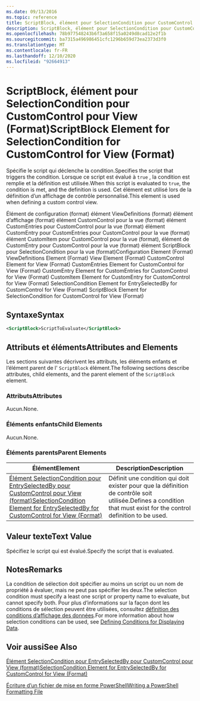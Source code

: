 ```yaml
---
ms.date: 09/13/2016
ms.topic: reference
title: ScriptBlock, élément pour SelectionCondition pour CustomControl pour View (Format)
description: ScriptBlock, élément pour SelectionCondition pour CustomControl pour View (Format)
ms.openlocfilehash: 78b977548243b6f3a658f15a0249d8cad12e2f1b
ms.sourcegitcommit: ba7315a496986451cfc1296b659d73ea2373d3f0
ms.translationtype: MT
ms.contentlocale: fr-FR
ms.lasthandoff: 12/10/2020
ms.locfileid: "92664913"
---
```

# <a name="scriptblock-element-for-selectioncondition-for-customcontrol-for-view-format"></a><span data-ttu-id="f5c1c-103">ScriptBlock, élément pour SelectionCondition pour CustomControl pour View (Format)</span><span class="sxs-lookup"><span data-stu-id="f5c1c-103">ScriptBlock Element for SelectionCondition for CustomControl for View (Format)</span></span>

<span data-ttu-id="f5c1c-104">Spécifie le script qui déclenche la condition.</span><span class="sxs-lookup"><span data-stu-id="f5c1c-104">Specifies the script that triggers the condition.</span></span> <span data-ttu-id="f5c1c-105">Lorsque ce script est évalué à `true` , la condition est remplie et la définition est utilisée.</span><span class="sxs-lookup"><span data-stu-id="f5c1c-105">When this script is evaluated to `true`, the condition is met, and the definition is used.</span></span> <span data-ttu-id="f5c1c-106">Cet élément est utilisé lors de la définition d’un affichage de contrôle personnalisé.</span><span class="sxs-lookup"><span data-stu-id="f5c1c-106">This element is used when defining a custom control view.</span></span>

<span data-ttu-id="f5c1c-107">Élément de configuration (format) élément ViewDefinitions (format) élément d’affichage (format) élément CustomControl pour la vue (format) élément CustomEntries pour CustomControl pour la vue (format) élément CustomEntry pour CustomEntries pour CustomControl pour la vue (format) élément CustomItem pour CustomControl pour la vue (format), élément de CustomEntry pour CustomControl pour la vue (format) élément ScriptBlock pour SelectionCondition pour la vue (format)</span><span class="sxs-lookup"><span data-stu-id="f5c1c-107">Configuration Element (Format) ViewDefinitions Element (Format) View Element (Format) CustomControl Element for View (Format) CustomEntries Element for CustomControl for View (Format) CustomEntry Element for CustomEntries for CustomControl for View (Format) CustomItem Element for CustomEntry for CustomControl for View (Format) SelectionCondition Element for EntrySelectedBy for CustomControl for View (Format) ScriptBlock Element for SelectionCondition for CustomControl for View (Format)</span></span>

## <a name="syntax"></a><span data-ttu-id="f5c1c-108">Syntaxe</span><span class="sxs-lookup"><span data-stu-id="f5c1c-108">Syntax</span></span>

```xml
<ScriptBlock>ScriptToEvaluate</ScriptBlock>
```

## <a name="attributes-and-elements"></a><span data-ttu-id="f5c1c-109">Attributs et éléments</span><span class="sxs-lookup"><span data-stu-id="f5c1c-109">Attributes and Elements</span></span>

<span data-ttu-id="f5c1c-110">Les sections suivantes décrivent les attributs, les éléments enfants et l’élément parent de l' `ScriptBlock` élément.</span><span class="sxs-lookup"><span data-stu-id="f5c1c-110">The following sections describe attributes, child elements, and the parent element of the `ScriptBlock` element.</span></span>

### <a name="attributes"></a><span data-ttu-id="f5c1c-111">Attributs</span><span class="sxs-lookup"><span data-stu-id="f5c1c-111">Attributes</span></span>

<span data-ttu-id="f5c1c-112">Aucun.</span><span class="sxs-lookup"><span data-stu-id="f5c1c-112">None.</span></span>

### <a name="child-elements"></a><span data-ttu-id="f5c1c-113">Éléments enfants</span><span class="sxs-lookup"><span data-stu-id="f5c1c-113">Child Elements</span></span>

<span data-ttu-id="f5c1c-114">Aucun.</span><span class="sxs-lookup"><span data-stu-id="f5c1c-114">None.</span></span>

### <a name="parent-elements"></a><span data-ttu-id="f5c1c-115">Éléments parents</span><span class="sxs-lookup"><span data-stu-id="f5c1c-115">Parent Elements</span></span>

|<span data-ttu-id="f5c1c-116">Élément</span><span class="sxs-lookup"><span data-stu-id="f5c1c-116">Element</span></span>|<span data-ttu-id="f5c1c-117">Description</span><span class="sxs-lookup"><span data-stu-id="f5c1c-117">Description</span></span>|
|-------------|-----------------|
|[<span data-ttu-id="f5c1c-118">Élément SelectionCondition pour EntrySelectedBy pour CustomControl pour View (format)</span><span class="sxs-lookup"><span data-stu-id="f5c1c-118">SelectionCondition Element for EntrySelectedBy for CustomControl for View (Format)</span></span>](./selectioncondition-element-for-entryselectedby-for-customcontrol-format.md)|<span data-ttu-id="f5c1c-119">Définit une condition qui doit exister pour que la définition de contrôle soit utilisée.</span><span class="sxs-lookup"><span data-stu-id="f5c1c-119">Defines a condition that must exist for the control definition to be used.</span></span>|

## <a name="text-value"></a><span data-ttu-id="f5c1c-120">Valeur texte</span><span class="sxs-lookup"><span data-stu-id="f5c1c-120">Text Value</span></span>

<span data-ttu-id="f5c1c-121">Spécifiez le script qui est évalué.</span><span class="sxs-lookup"><span data-stu-id="f5c1c-121">Specify the script that is evaluated.</span></span>

## <a name="remarks"></a><span data-ttu-id="f5c1c-122">Notes</span><span class="sxs-lookup"><span data-stu-id="f5c1c-122">Remarks</span></span>

<span data-ttu-id="f5c1c-123">La condition de sélection doit spécifier au moins un script ou un nom de propriété à évaluer, mais ne peut pas spécifier les deux.</span><span class="sxs-lookup"><span data-stu-id="f5c1c-123">The selection condition must specify a least one script or property name to evaluate, but cannot specify both.</span></span> <span data-ttu-id="f5c1c-124">Pour plus d’informations sur la façon dont les conditions de sélection peuvent être utilisées, consultez [définition des conditions d’affichage des données](./defining-conditions-for-displaying-data.md).</span><span class="sxs-lookup"><span data-stu-id="f5c1c-124">For more information about how selection conditions can be used, see [Defining Conditions for Displaying Data](./defining-conditions-for-displaying-data.md).</span></span>

## <a name="see-also"></a><span data-ttu-id="f5c1c-125">Voir aussi</span><span class="sxs-lookup"><span data-stu-id="f5c1c-125">See Also</span></span>

[<span data-ttu-id="f5c1c-126">Élément SelectionCondition pour EntrySelectedBy pour CustomControl pour View (format)</span><span class="sxs-lookup"><span data-stu-id="f5c1c-126">SelectionCondition Element for EntrySelectedBy for CustomControl for View (Format)</span></span>](./selectioncondition-element-for-entryselectedby-for-customcontrol-format.md)

[<span data-ttu-id="f5c1c-127">Écriture d’un fichier de mise en forme PowerShell</span><span class="sxs-lookup"><span data-stu-id="f5c1c-127">Writing a PowerShell Formatting File</span></span>](./writing-a-powershell-formatting-file.md)
